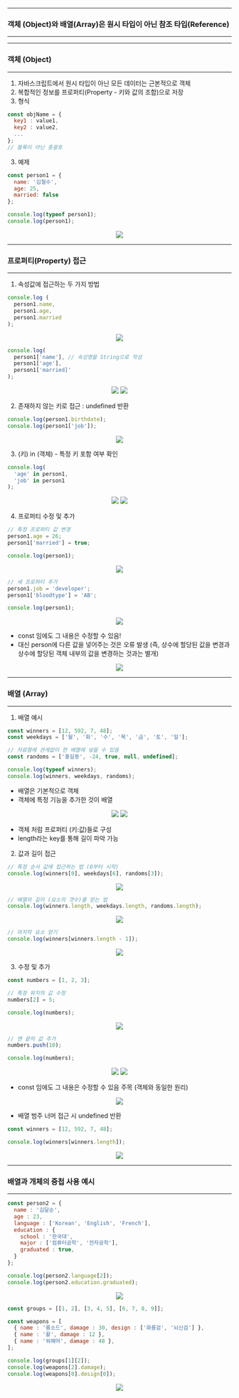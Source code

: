 -----
### 객체 (Object)와 배열(Array)은 원시 타입이 아닌 참조 타입(Reference)
-----
-----
### 객체 (Object)
-----
1. 자바스크립트에서 원시 타입이 아닌 모든 데이터는 근본적으로 객체
2. 복합적인 정보를 프로퍼티(Property - 키와 값의 조합)으로 저장
3. 형식
```js
const objName = {
  key1 : value1,
  key2 : value2,
  ...
};
// 블록이 아닌 중괄호
```

3. 예제
```js
const person1 = {
  name: '김철수',
  age: 25,
  married: false
};

console.log(typeof person1);
console.log(person1);
```
<div align="center">
<img src="https://github.com/sooyounghan/Web/assets/34672301/174a7b4b-b2c9-4bb9-b59e-abf51ae449ad">
</div>

-----
### 프로퍼티(Property) 접근
-----
1. 속성값에 접근하는 두 가지 방법
```js
console.log (
  person1.name,
  person1.age,
  person1.married
);
```
<div align="center">
<img src="https://github.com/sooyounghan/Web/assets/34672301/9ecba8e4-bb8c-4c84-9bbe-5bf07c9f0a54">
</div>

```js
console.log(
  person1['name'], // 속성명을 String으로 작성
  person1['age'],
  person1['married]'
);
```
<div align="center">
<img src="https://github.com/sooyounghan/Web/assets/34672301/dc8e0487-39bb-487a-89c0-2951cd70d36e">
<img src="https://github.com/sooyounghan/Web/assets/34672301/85b8b7ff-1aaa-4700-a53d-ee207b05ee3e">
</div>

2. 존재하지 않는 키로 접근 : undefined 반환
```js
console.log(person1.birthdate);
console.log(person1['job']);
```
<div align="center">
<img src="https://github.com/sooyounghan/Web/assets/34672301/c4b9f783-ce44-42ac-ae64-d7f07c404029">
</div>

3. (키) in (객체) - 특정 키 포함 여부 확인
```js
console.log(
  'age' in person1,
  'job' in person1
);
```
<div align="center">
<img src="https://github.com/sooyounghan/Web/assets/34672301/907877be-816d-42e1-ae38-87ffb5eeca36">
<img src="https://github.com/sooyounghan/Web/assets/34672301/70ed24ad-c529-4a4d-b963-4d214f413ac6">
</div>

4. 프로퍼티 수정 및 추가
```js
// 특정 프로퍼티 값 변경
person1.age = 26;
person1['married'] = true;

console.log(person1);
```
<div align="center">
<img src="https://github.com/sooyounghan/Web/assets/34672301/ffe9ea5e-d4df-4a68-be0c-49f8bba5ad9c">
</div>

```js
// 새 프로퍼티 추가
person1.job = 'developer';
person1['bloodtype'] = 'AB';

console.log(person1);
```
<div align="center">
<img src="https://github.com/sooyounghan/Web/assets/34672301/8ce6cfcc-7ead-4b6d-bcd2-60a6e4e53763">
</div>

  - const 임에도 그 내용은 수정할 수 있음!
  - 대신 person에 다른 값을 넣어주는 것은 오류 발생 (즉, 상수에 할당된 값을 변경과 상수에 할당된 객체 내부의 값을 변경하는 것과는 별개)
<div align="center">
<img src="https://github.com/sooyounghan/Web/assets/34672301/6629629e-cdf7-485a-aac8-3e04ca779054">
</div>

-----
### 배열 (Array)
-----
1. 배열 예시
```js
const winners = [12, 592, 7, 48];
const weekdays = ['월', '화', '수', '목', '금', '토', '일'];

// 자료형에 관계없이 한 배열에 넣을 수 있음
const randoms = ['홍길동', -24, true, null, undefined];

console.log(typeof winners);
console.log(winners, weekdays, randoms);
```
  - 배열은 기본적으로 객체
  - 객체에 특정 기능을 추가한 것이 배열
<div align="center">
<img src="https://github.com/sooyounghan/Web/assets/34672301/241ab130-5a6d-49aa-b6d8-f547e6724d38">
<img src="https://github.com/sooyounghan/Web/assets/34672301/00f23a85-10b5-45ed-a5d4-793bd57d4721">
</div>

  - 객체 처럼 프로퍼티 (키:값)들로 구성
  - length라는 key를 통해 길이 파악 가능

2. 값과 길이 접근
```js
// 특정 순서 값에 접근하는 법 (0부터 시작)
console.log(winners[0], weekdays[6], randoms[3]);
```
<div align="center">
<img src="https://github.com/sooyounghan/Web/assets/34672301/907a47de-95e4-4240-989e-7d4449e64bd9">
</div>


```js
// 배열의 길이 (요소의 갯수)를 얻는 법
console.log(winners.length, weekdays.length, randoms.length);
```
<div align="center">
<img src="https://github.com/sooyounghan/Web/assets/34672301/0de21f36-89f9-4fb0-a710-e76da3a762a4">
</div>

```js
// 마지막 요소 얻기
console.log(winners[winners.length - 1]);
```
<div align="center">
<img src="https://github.com/sooyounghan/Web/assets/34672301/26eb7f32-c45b-4a36-9aa9-61c91a959632">
</div>


3. 수정 및 추가
```js
const numbers = [1, 2, 3];

// 특정 위치의 값 수정
numbers[2] = 5;

console.log(numbers);
```
<div align="center">
<img src="https://github.com/sooyounghan/Web/assets/34672301/837bc31b-040b-4a93-87bd-43ea10bf5a5e">
</div>

```js
// 맨 끝의 값 추가
numbers.push(10);

console.log(numbers);
```
<div align="center">
<img src="https://github.com/sooyounghan/Web/assets/34672301/abb6ef79-d39a-4a3b-b984-a96ae3cbb34f">
<img src="https://github.com/sooyounghan/Web/assets/34672301/ca4c02d9-9dd1-422b-8075-d485693d0b1f">
</div>

  - const 임에도 그 내용은 수정할 수 있음 주목 (객체와 동일한 원리)
<div align="center">
<img src="https://github.com/sooyounghan/Web/assets/34672301/c36600ff-9231-40ba-9a6d-a4baccfd0467">
</div>

  - 배열 범주 너머 접근 시 undefined 반환

```js
const winners = [12, 592, 7, 48];

console.log(winners[winners.length]);
```
<div align="center">
<img src="https://github.com/sooyounghan/Web/assets/34672301/be1c050f-92e9-4f06-a273-be0eb67e864b">
</div>

-----
### 배열과 개체의 중첩 사용 예시
-----
```js
const person2 = {
  name : '김달순',
  age : 23,
  language : ['Korean', 'English', 'French'],
  education : {
    school : '한국대',
    major : ['컴퓨터공학', '전자공학'],
    graduated : true,
  }
};

console.log(person2.language[2]);
console.log(person2.education.graduated);
```
<div align="center">
<img src="https://github.com/sooyounghan/Web/assets/34672301/51e6b3db-c082-4be2-9a96-c6ce3a670424">
</div>

```js
const groups = [[1, 2], [3, 4, 5], [6, 7, 8, 9]];

const weapons = [
  { name : '롱소드', damage : 30, design : ['화룡검', '뇌신검'] },
  { name : '활', damage : 12 },
  { name : '워해머', damage : 48 },
];

console.log(groups[1][2]);
console.log(weapons[2].damage);
console.log(weapons[0].design[0]);
```
<div align="center">
<img src="https://github.com/sooyounghan/Web/assets/34672301/bddaf599-94a8-4a31-a4a6-1c79e000d9e0">
</div>

